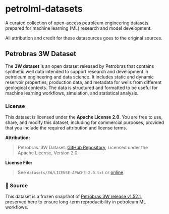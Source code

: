 # petrolml-datasets

A curated collection of open-access petroleum engineering datasets prepared for machine learning (ML) research and model development.

All attribution and credit for these datasources goes to the original sources.

## Petrobras 3W Dataset

The **3W dataset** is an open dataset released by Petrobras that contains synthetic well data intended to support research and development in petroleum engineering and data science. It includes static and dynamic reservoir properties, production data, and metadata for wells from different geological contexts. The data is structured and formatted to be useful for machine learning workflows, simulation, and statistical analysis.

### License

This dataset is licensed under the **Apache License 2.0**. You are free to use, share, and modify this dataset, including for commercial purposes, provided that you include the required attribution and license terms.

**Attribution:**
> Petrobras. 3W Dataset. [GitHub Repository](https://github.com/petrobras/3W), Licensed under the Apache License, Version 2.0.

**License File:**
> See `datasets/3W/LICENSE-APACHE-2.0.txt` or [online](http://www.apache.org/licenses/LICENSE-2.0).

### 🔗 Source

This dataset is a frozen snapshot of [Petrobras 3W release v1.52.1](https://github.com/petrobras/3W/releases/tag/v1.52.1), preserved here to ensure long-term reproducibility in petroleum ML workflows.
